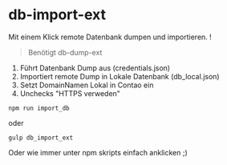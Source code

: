 # db-import-ext

Mit einem Klick remote Datenbank dumpen und importieren. !

> Benötigt db-dump-ext

1. Führt Datenbank Dump aus (credentials.json)
2. Importiert remote Dump in Lokale Datenbank (db_local.json)
3. Setzt DomainNamen Lokal in Contao ein 
4. Unchecks "HTTPS verweden"

```
npm run import_db

```
oder
```
gulp db_import_ext
```

Oder wie immer unter npm skripts einfach anklicken ;)
